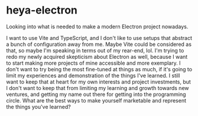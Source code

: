 # heya-electron

Looking into what is needed to make a modern Electron project nowadays.

I want to use Vite and TypeScript, and I don't like to use setups that abstract a bunch of configuration away from me. Maybe Vite could be considered as that, so maybe I'm speaking in terms out of my rear-end, lol. I'm trying to redo my newly acquired skepticism about Electron as well, because I want to start making more projects of mine accessible and more exemplary. I don't want to try being the most fine-tuned at things as much, if it's going to limit my experiences and demonstration of the things I've learned. I still want to keep that at heart for my own interests and project investments, but I don't want to keep that from limiting my learning and growth towards new ventures, and getting my name out there for getting into the programming circle. What are the best ways to make yourself marketable and represent the things you've learned?